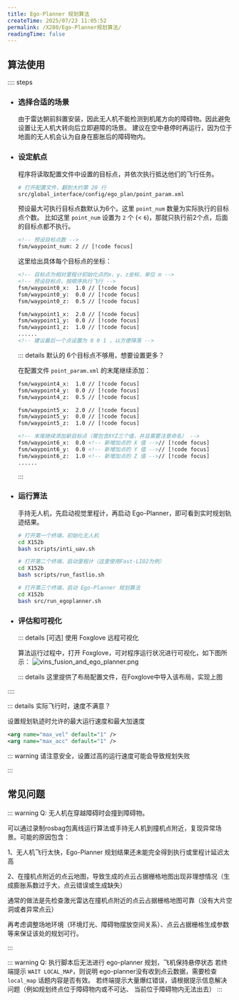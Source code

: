 ```yaml
---
title: Ego-Planner 规划算法
createTime: 2025/07/23 11:05:52
permalink: /X280/Ego-Planner规划算法/
readingTime: false
---
```


## 算法使用

:::: steps

- ### 选择合适的场景
    由于雷达朝前斜置安装，因此无人机不能检测到机尾方向的障碍物。因此避免设置让无人机大转向后立即避障的场景。
    建议在空中悬停时再运行，因为位于地面的无人机会认为自身在膨胀后的障碍物内。

    <!-- TODO(Derkai): 这里需要更新一个视频对比不同障碍物、膨胀系数的影响 -->
    
- ### 设定航点
    程序将读取配置文件中设置的目标点，并依次执行抵达他们的飞行任务。
    ```bash
    # 打开配置文件，翻到大约第 20 行
    src/global_interface/config/ego_plan/point_param.xml
    ```

    预设最大可执行目标点数默认为6个。这里 `point_num` 数量为实际执行的目标点个数。
    比如这里 `point_num` 设置为 `2` 个 (< `6`)，那就只执行前2个点，后面的目标点都不执行。
    ```xml
    <!-- 预设目标点数 -->
    fsm/waypoint_num: 2 // [!code focus]
    ```

    这里给出具体每个目标点的坐标：
    ```xml
    <!-- 目标点为相对里程计初始化点的x、y、z坐标，单位 m -->
    <!-- 预设目标点，按顺序执行飞行 -->
    fsm/waypoint0_x:  1.0 // [!code focus]
    fsm/waypoint0_y:  0.0 // [!code focus]
    fsm/waypoint0_z:  0.5 // [!code focus]

    fsm/waypoint1_x:  2.0 // [!code focus]
    fsm/waypoint1_y:  0.0 // [!code focus]
    fsm/waypoint1_z:  1.0 // [!code focus]
    ......
    <!-- 建议最后一个点设置为 0 0 1 ，以方便降落 -->
    ```
    ::: details 默认的 6个目标点不够用，想要设置更多？

    在配置文件 `point_param.xml` 的末尾继续添加：
    ```xml
    fsm/waypoint4_x:  1.0 // [!code focus]
    fsm/waypoint4_y:  0.0 // [!code focus]
    fsm/waypoint4_z:  0.5 // [!code focus]

    fsm/waypoint5_x:  2.0 // [!code focus]
    fsm/waypoint5_y:  0.0 // [!code focus]
    fsm/waypoint5_z:  1.0 // [!code focus]

    <!-- 末尾继续添加新目标点（需包含XYZ三个值，并且需要注意命名） -->
    fsm/waypoint6_x:  0.0 <!-- 新增加点的 X 值 -->// [!code focus]
    fsm/waypoint6_y:  0.0 <!-- 新增加点的 Y 值 -->// [!code focus]
    fsm/waypoint6_z:  1.0 <!-- 新增加点的 Z 值 -->// [!code focus]
    ......

    ```

    :::

- ### 运行算法
    手持无人机，先启动视觉里程计，再启动 Ego-Planner，即可看到实时规划轨迹结果。
    ```bash
    # 打开第一个终端，初始化无人机
    cd X152b
    bash scripts/inti_uav.sh

    # 打开第二个终端，启动里程计（这里使用Fast-LIO2为例）
    cd X152b
    bash scripts/run_fastlio.sh

    # 打开第三个终端，启动 Ego-Planner 规划算法
    cd X152b
    bash src/run_egoplanner.sh
    ```

- ### 评估和可视化
    ::: details [可选] 使用 Foxglove 远程可视化

    算法运行过程中，打开 Foxglove，可对程序运行状况进行可视化，如下图所示：
    ![vins_fusion_and_ego_planner.png](https://emnavi-doc-img.oss-cn-beijing.aliyuncs.com/emnavi_assets/intro/vins_fusion_and_ego_planner.png)

    ::: details 这里提供了布局配置文件，在Foxglove中导入该布局，实现上图
    <LinkCard title="点击下载本例中的 Foxglove 布局图（需解压后导入）" href="https://emnavi-doc-img.oss-cn-beijing.aliyuncs.com/emnavi_video/intro/foxglove_VINS-Fusion.zip" > </LinkCard>

::::

::: details 实际飞行时，速度不满意？

设置规划轨迹时允许的最大运行速度和最大加速度
```xml
<arg name="max_vel" default="1" />
<arg name="max_acc" default="1" />
```
::: warning 请注意安全，设置过高的运行速度可能会导致规划失败

:::



## 常见问题

::: warning Q: 无人机在穿越障碍时会撞到障碍物。

可以通过录制rosbag包离线运行算法或手持无人机到撞机点附近，复现异常场景。可能的原因包含：

1、无人机飞行太快，Ego-Planner 规划结果还未能完全得到执行或里程计延迟太高

2、在撞机点附近的点云地图，导致生成的点云占据栅格地图出现非理想情况（生成膨胀系数过于大，点云错误或生成缺失）

通常的做法是先检查激光雷达在撞机点附近的点云占据栅格地图可靠（没有大片空洞或者异常点云）

再考虑调整场地环境（环境灯光、障碍物摆放空间关系）、点云占据栅格生成参数等来保证该处的规划可行。

:::

::: warning Q: 执行脚本后无法进行 ego-planner 规划，飞机保持悬停状态
若终端提示 `WAIT LOCAL_MAP`，则说明 ego-planner没有收到点云数据，需要检查 `local_map` 话题内容是否有效。
若终端提示大量爆红错误，请根据提示信息解决问题（例如规划终点位于障碍物内或不可达、 当前位于障碍物内无法出去）
:::